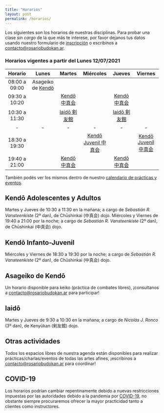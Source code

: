 ```yaml
---
title: "Horarios"
layout: post
permalink: /horarios/
---
```


Los siguientes son los horarios de nuestras disciplinas. Para probar una clase *sin cargo* de la que más te interese, por favor dejanos tus datos usando nuestro formulario de [inscripción](/inscripcion) o escribinos a [contacto@rosariobudokan.ar](mailto:contacto@rosariobudokan.ar).

### Horarios vigentes a partir del Lunes 12/07/2021

| Horario       | Lunes         | Martes                           | Miércoles                     | Jueves                          | Viernes                       |
| :-----------: |:-------------:|:--------------------------------:|:-----------------------------:|:-------------------------------:|:-----------------------------:|
| 08:00 a 09:00 | Asageiko de [Kendō](/disciplinas/kendo)                                                                                                        |||||
| 09:30 a 10:20 |               |[Kendō 中真会](/disciplinas/kendo)  |                               |[Kendō 中真会](/disciplinas/kendo)  |                               |
| 10:30 a 11:30 |               |[Iaidō 剣友館](/disciplinas/iaido)|                               |[Iaidō 剣友館](/disciplinas/iaido)|                               |
| -             | -             | -                                | -                             | -                               | -                             |
| 18:30 a 19:30 |               |                                  |[Kendō Juvenil 中真会](/disciplinas/kendo)|                                |[Kendō Juvenil 中真会](/disciplinas/kendo)|
| 19:40 a 21:00 |               |[Kendō 中真会](/disciplinas/kendo)  |                               |[Kendō 中真会](/disciplinas/kendo)  |                               |

También podés ver los mismos dentro de nuestro [calendario de prácticas y eventos](/calendario).


## Kendō Adolescentes y Adultos
Martes y Jueves de 10:30 a 11:30 en la mañana; a cargo de *Sebastián R. Vansteenkiste* (2º dan), de Chūshinkai (中真会) dojo.
Miércoles y Viernes de 19:40 a 21:00 por la noche; a cargo de *Sebastián R. Vansteenkiste* (2º dan), de Chūshinkai (中真会) dojo.

## Kendō Infanto-Juvenil
Miércoles y Viernes de 18:30 a 19:30 por la noche; a cargo de *Sebastián R. Vansteenkiste* (2º dan), de Chūshinkai (中真会) dojo.

## Asageiko de Kendō
Un horario disponible para keiko (práctica de combates libres), ¡consultanos a [contacto@rosariobudokan.ar](mailto:contacto@rosariobudokan.ar) para participar!

## Iaidō
Martes y Jueves de 9:30 a 10:30 en la mañana; a cargo de *Nicolás J. Ronco* (3º dan), de Kenyūkan (剣友館) dojo.<br/>

## Otras actividades
Todos los espacios libres de nuestra agenda están disponibles para realizar prácticas/charlas/eventos de todas las artes afines, ¡escribinos a [contacto@rosariobudokan.ar](mailto:contacto@rosariobudokan.ar) para coordinar!

## COVID-19
Los horarios podrían cambiar repentinamente debido a nuevas restricciones impuestas por las autoridades debido a la pandemia por [COVID-19](/covid-19), no obstante siempre procuraremos ofrecer la mayor practicidad tanto a clientes como instructores.
